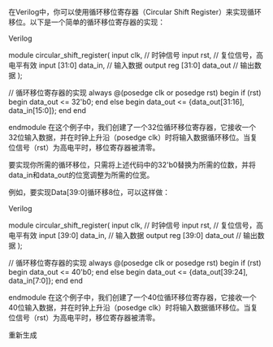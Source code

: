 在Verilog中，你可以使用循环移位寄存器（Circular Shift Register）来实现循环移位。以下是一个简单的循环移位寄存器的实现：

Verilog




module circular_shift_register(
    input clk, // 时钟信号
    input rst, // 复位信号，高电平有效
    input [31:0] data_in, // 输入数据
    output reg [31:0] data_out // 输出数据
);

// 循环移位寄存器的实现
always @(posedge clk or posedge rst) begin
    if (rst) begin
        data_out <= 32'b0;
    end else begin
        data_out <= {data_out[31:16], data_in[15:0]};
    end
end

endmodule
在这个例子中，我们创建了一个32位循环移位寄存器，它接收一个32位输入数据，并在时钟上升沿（posedge clk）时将输入数据循环移位。当复位信号（rst）为高电平时，移位寄存器被清零。

要实现你所需的循环移位，只需将上述代码中的32&#39;b0替换为所需的位数，并将data_in和data_out的位宽调整为所需的位宽。

例如，要实现Data[39:0]循环移8位，可以这样做：

Verilog




module circular_shift_register(
    input clk, // 时钟信号
    input rst, // 复位信号，高电平有效
    input [39:0] data_in, // 输入数据
    output reg [39:0] data_out // 输出数据
);

// 循环移位寄存器的实现
always @(posedge clk or posedge rst) begin
    if (rst) begin
        data_out <= 40'b0;
    end else begin
        data_out <= {data_out[39:24], data_in[7:0]};
    end
end

endmodule
在这个例子中，我们创建了一个40位循环移位寄存器，它接收一个40位输入数据，并在时钟上升沿（posedge clk）时将输入数据循环移位。当复位信号（rst）为高电平时，移位寄存器被清零。

 
重新生成


